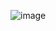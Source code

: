 ![image](https://github.com/sejongsmarcle/2024_Spring_Kaggle_Study/assets/73486274/fdbf64de-bc13-4abd-94b3-ee476c684d7d)
